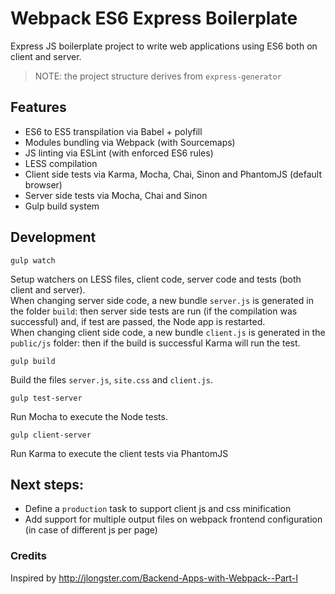 # Webpack ES6 Express Boilerplate

Express JS boilerplate project to write web applications using ES6 both on client and server.

> NOTE: the project structure derives from `express-generator`

## Features

- ES6 to ES5 transpilation via Babel + polyfill
- Modules bundling via Webpack (with Sourcemaps)
- JS linting via ESLint (with enforced ES6 rules)
- LESS compilation
- Client side tests via Karma, Mocha, Chai, Sinon and PhantomJS (default browser)
- Server side tests via Mocha, Chai and Sinon
- Gulp build system


## Development

```gulp watch```   

Setup watchers on LESS files, client code, server code and tests (both client and server).   
When changing server side code, a new bundle `server.js` is generated in the folder `build`: then server side tests
are run (if the compilation was successful) and, if test are passed, the Node app is restarted.   
When changing client side code, a new bundle `client.js` is generated in the `public/js` folder: then if the build is successful
Karma will run the test.

```gulp build```

Build the files `server.js`, `site.css` and `client.js`. 

```gulp test-server```

Run Mocha to execute the Node tests.

```gulp client-server```

Run Karma to execute the client tests via PhantomJS

## Next steps:
- Define a `production` task to support client js and css minification
- Add support for multiple output files on webpack frontend configuration (in case of different js per page)

    
### Credits
Inspired by http://jlongster.com/Backend-Apps-with-Webpack--Part-I


